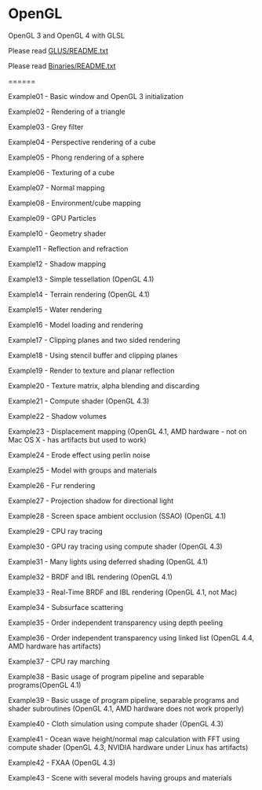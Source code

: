 OpenGL
======

OpenGL 3 and OpenGL 4 with GLSL

Please read [GLUS/README.txt](https://github.com/McNopper/OpenGL/blob/master/GLUS/README.txt)

Please read [Binaries/README.txt](https://github.com/McNopper/OpenGL/blob/master/Binaries/README.txt)

======

Example01 - Basic window and OpenGL 3 initialization
	
Example02 - Rendering of a triangle

Example03 - Grey filter
	
Example04 - Perspective rendering of a cube

Example05 - Phong rendering of a sphere
	
Example06 - Texturing of a cube

Example07 - Normal mapping

Example08 - Environment/cube mapping

Example09 - GPU Particles

Example10 - Geometry shader
	
Example11 - Reflection and refraction

Example12 - Shadow mapping

Example13 - Simple tessellation (OpenGL 4.1)

Example14 - Terrain rendering (OpenGL 4.1)

Example15 - Water rendering

Example16 - Model loading and rendering

Example17 - Clipping planes and two sided rendering

Example18 - Using stencil buffer and clipping planes

Example19 - Render to texture and planar reflection

Example20 - Texture matrix, alpha blending and discarding

Example21 - Compute shader (OpenGL 4.3)

Example22 - Shadow volumes

Example23 - Displacement mapping (OpenGL 4.1, AMD hardware - not on Mac OS X - has artifacts but used to work)

Example24 - Erode effect using perlin noise

Example25 - Model with groups and materials

Example26 - Fur rendering

Example27 - Projection shadow for directional light

Example28 - Screen space ambient occlusion (SSAO) (OpenGL 4.1)

Example29 - CPU ray tracing

Example30 - GPU ray tracing using compute shader (OpenGL 4.3)

Example31 - Many lights using deferred shading (OpenGL 4.1)

Example32 - BRDF and IBL rendering (OpenGL 4.1)

Example33 - Real-Time BRDF and IBL rendering (OpenGL 4.1, not Mac)

Example34 - Subsurface scattering

Example35 - Order independent transparency using depth peeling

Example36 - Order independent transparency using linked list (OpenGL 4.4, AMD hardware has artifacts)

Example37 - CPU ray marching

Example38 - Basic usage of program pipeline and separable programs(OpenGL 4.1)

Example39 - Basic usage of program pipeline, separable programs and shader subroutines (OpenGL 4.1, AMD hardware does not work properly)

Example40 - Cloth simulation using compute shader (OpenGL 4.3)

Example41 - Ocean wave height/normal map calculation with FFT using compute shader (OpenGL 4.3, NVIDIA hardware under Linux has artifacts)

Example42 - FXAA (OpenGL 4.3)

Example43 - Scene with several models having groups and materials
